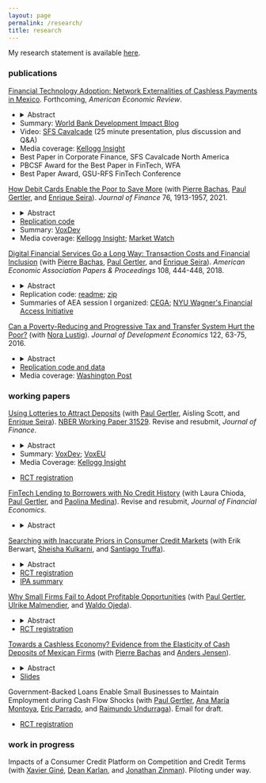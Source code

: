 ```yaml
---
layout: page
permalink: /research/
title: research
---
```


My research statement is available [here](/assets/pdf/Higgins_Professional_Statement.pdf).

### publications

[Financial Technology Adoption: Network Externalities of Cashless Payments in Mexico](/assets/pdf/higgins_FinancialTechnologyAdoption.pdf). 
Forthcoming, _American Economic Review_.
- <details><summary>Abstract</summary><p>Do coordination failures constrain financial technology adoption? Exploiting the Mexican government's rollout of one million debit cards to poor households from 2009--2012, I examine responses on both sides of the market, and find important spillovers and distributional impacts. On the supply side, small retail firms adopted point-of-sale terminals to accept card payments. On the demand side, this led to a 21% increase in other consumers' card adoption. The supply-side technology adoption response had positive effects on both richer consumers and small retail firms: richer consumers shifted 13% of their supermarket consumption to small retailers, whose sales and profits increased.</p></details>
- Summary: [World Bank Development Impact Blog](https://blogs.worldbank.org/impactevaluations/fintech-adoption-and-its-spillovers-guest-post-sean-higgins)
- Video: [SFS Cavalcade](https://iu.mediaspace.kaltura.com/media/1_qmermprc) (25 minute presentation, plus discussion and Q&A)
- Media coverage: [Kellogg Insight](https://insight.kellogg.northwestern.edu/article/debit-cards-helping-low-income-households-save)
- Best Paper in Corporate Finance, SFS Cavalcade North America 
- PBCSF Award for the Best Paper in FinTech, WFA 
- Best Paper Award, GSU-RFS FinTech Conference 

[How Debit Cards Enable the Poor to Save More](https://onlinelibrary.wiley.com/doi/pdf/10.1111/jofi.13021) (with [Pierre Bachas](https://pierrebachas.weebly.com/), [Paul Gertler](https://www.paulgertler.com/), and [Enrique Seira](https://www.enriqueseira.com/)). 
_Journal of Finance_ 76, 1913-1957, 2021. 
- <details><summary>Abstract</summary><p>We study an at-scale natural experiment in which debit cards were given to cash transfer recipients who already had a bank account. Using administrative account data and household surveys, we find that beneficiaries accumulated a savings stock equal to 2% of annual income after two years with the card. The increase in formal savings represents an increase in overall savings, financed by a reduction in current consumption. There are two mechanisms. First, debit cards reduce transaction costs of accessing money. Second, they reduce monitoring costs, which led beneficiaries to check their account balances frequently and build trust in the bank.</p></details>
- [Replication code](https://github.com/skhiggins/BachasGertlerHigginsSeira_JF_replication)
- Summary: [VoxDev](https://voxdev.org/topic/finance/digital-financial-services-go-long-way-evidence-mexico)
- Media coverage: [Kellogg Insight](https://insight.kellogg.northwestern.edu/article/debit-cards-helping-low-income-households-save?utm_content=bufferc5946&utm_medium=social&utm_source=twitter.com&utm_campaign=buffer); 
[Market Watch](https://www.marketwatch.com/story/the-unlikely-tool-that-helps-the-poor-save-2017-03-21)

[Digital Financial Services Go a Long Way: Transaction Costs and Financial Inclusion](/assets/pdf/BachasGertlerHigginsSeira_DigitalFinancialServices.pdf) (with [Pierre Bachas](https://pierrebachas.weebly.com/), [Paul Gertler](https://www.paulgertler.com/), and [Enrique Seira](https://www.enriqueseira.com/)). _American Economic Association Papers & Proceedings_ 108, 444-448, 2018.
- <details><summary>Abstract</summary><p>Debit cards reduce the travel distance to access bank accounts and can increase financial inclusion. We show that in Mexico, cash transfer beneficiaries who already received their transfers in bank accounts and subsequently received debit cards reduce their median distance to access the account from 4.8 to 1.3 kilometers. They also report being less likely to forgo important activities (childcare, work) to withdraw their transfers. Using account level data, we find a strong correlation between the reduction in travel distance and financial activity: beneficiaries facing the largest reductions in distance increase both their number of withdrawals and their savings balances.</p></details>
- Replication code: [readme](/assets/html/DigitalFinancialServices_README.html); [zip](https://www.aeaweb.org/doi/10.1257/pandp.20181013.data)
- Summaries of AEA session I organized: [CEGA](
https://medium.com/center-for-effective-global-action/commitment-is-hard-59e6a69481c);
[NYU Wagner's Financial Access Initiative](
https://www.financialaccess.org/faiv/2018/1/26/cega-special-edition-a-bit-more-from-aea
)
	
[Can a Poverty-Reducing and Progressive Tax and Transfer System Hurt the Poor?](/assets/pdf/HigginsLustig_JDE.pdf)
(with [Nora Lustig](https://www.noralustig.org/)). 
_Journal of Development Economics_ 122, 63-75, 2016.	
- <details><summary>Abstract</summary><p>To analyze anti-poverty policies in tandem with the taxes used to pay for them, comparisons of poverty before and after taxes and transfers are often used. We show that these comparisons, as well as measures of horizontal equity and progressivity, can fail to capture an important aspect: that a substantial proportion of the poor are made poorer (or non-poor made poor) by the tax and transfer system. We illustrate with data from seventeen developing countries: in fifteen, the fiscal system is poverty-reducing and progressive, but in ten of these at least one-quarter of the poor pay more in taxes than they receive in transfers. We call this fiscal impoverishment, and axiomatically derive a measure of its extent. An analogous measure of fiscal gains of the poor is also derived, and we show that changes in the poverty gap can be decomposed into our axiomatic measures of fiscal impoverishment and gains.</p></details> 
- [Replication code and data](https://dataverse.harvard.edu/dataset.xhtml?persistentId=doi:10.7910/DVN/2EIXNO)
- Media coverage: [Washington Post](https://www.washingtonpost.com/blogs/wonkblog/wp/2013/09/19/the-worlds-leading-development-economists-cant-agree-on-how-to-tackle-inequality/)

<!---
[Comparing the Incidence of Taxes and Social Spending in Brazil and the United States](https://onlinelibrary.wiley.com/doi/10.1111/roiw.12201/abstract) 
(with [Nora Lustig](https://www.noralustig.org/), 
[Whitney Ruble](https://sites.google.com/site/whitneyrublebross/home), and 
[Timothy M. Smeeding](https://www.lafollette.wisc.edu/faculty-staff/faculty/timothy-smeeding)). 
_Review of Income and Wealth_ 62, S22-46, 2016.

[The Effects of Brazil's Taxation and Social Spending on the Distribution of Household Income](https://pfr.sagepub.com/content/42/3/346) 
(with [Claudiney Pereira](https://apps.wpcarey.asu.edu/directory/people/profile.cfm?person=2254613)). 
_Public Finance Review_ 42, 346-67, 2014.
- Media coverage: 
	[Bloomberg Businessweek](https://www.bloomberg.com/news/articles/2014-12-15/why-raising-taxes-on-the-rich-wont-fix-global-inequality); 
	[Folha de São Paulo](https://www1.folha.uol.com.br/fsp/opiniao/155081-injustica-tributaria.shtml); 
	[Le Monde](https://www.lemonde.fr/economie/article/2013/04/02/comment-la-fiscalite-et-les-depenses-sociales-reduisent-les-inegalites_3151930_3234.html)
--->

### working papers

[Using Lotteries to Attract Deposits](/assets/pdf/SavingsLotteries.pdf) (with [Paul Gertler](https://www.paulgertler.com/), Aisling Scott, and [Enrique Seira](https://www.enriqueseira.com/)). [NBER Working Paper 31529](https://www.nber.org/papers/w31529). Revise and resubmit, _Journal of Finance_.
- <details><summary>Abstract</summary><p>Despite the importance of deposit financing for lending, banks in developing countries struggle to attract deposits. In a randomized experiment across 110 bank branches throughout Mexico, a lottery incentive based on net monthly deposits caused a 36% increase in the number of accounts opened and a 21% increase in the number of deposits during the lottery months. Nearly all new accounts (96%) were opened by households previously unbanked at any bank. The temporary two-month incentive had a persistent 2-3 year impact on the flow of deposits and stock of savings, and increased the present value of branch profits by 6%.</p></details>
- Summary: [VoxDev](https://voxdev.org/topic/finance/using-lotteries-attract-deposits-evidence-mexican-banks); [VoxEU](https://cepr.org/voxeu/columns/using-lotteries-attract-deposits-evidence-mexican-banks) <!--- [J-PAL](https://www.povertyactionlab.org/evaluation/impact-lottery-ticket-incentives-saving-mexico) --->
- Media Coverage: [Kellogg Insight](https://insight.kellogg.northwestern.edu/article/when-your-savings-account-is-also-a-lottery-ticket)
<!--- - Video: [IPA](https://www.youtube.com/watch?v=RiwTjomOdVA&feature=youtu.be&t=1952) (25 minute presentation, plus discussion and Q&A)
--->
- [RCT registration](https://www.socialscienceregistry.org/trials/11852)

[FinTech Lending to Borrowers with No Credit History](/assets/pdf/ChiodaGertlerHigginsMedina_FinTechLendingToBorrowersWithNoCreditHistory.pdf) 
(with Laura Chioda, 
[Paul Gertler](https://www.paulgertler.com/),
and 
[Paolina Medina](https://sites.google.com/site/paolinamedinapalma/)).
Revise and resubmit, _Journal of Financial Economics_.
- <details><summary>Abstract</summary><p>Despite the promise of FinTech lending to expand access to credit to populations without a formal credit history, FinTech lenders primarily lend to applicants with a formal credit history and rely on conventional credit bureau scores as an input to their algorithms. Using data from a large FinTech lender in Mexico, we show that alternative data from digital transactions through a delivery app are effective at predicting creditworthiness for borrowers with no credit history. We also show that segmenting our machine learning model by gender can improve credit allocation fairness without a substantive effect on the model's predictive performance.</p></details>

[Searching with Inaccurate Priors in Consumer Credit Markets](/assets/pdf/PriceComparisonTools.pdf  ) (with 
Erik Berwart, 
[Sheisha Kulkarni](https://www.sheishakulkarni.com/),
and [Santiago Truffa](https://santiagotruffa.cl/)). 
- <details><summary>Abstract</summary><p>How do inaccurate priors about the distribution of interest rates affect search and outcomes in consumer credit markets? Consumer credit markets feature large amounts of within-borrower price dispersion in interest rates; if consumers are unaware of the extent of this price dispersion, they may shop less and take out loans at higher interest rates than they would otherwise. We conducted a randomized controlled trial with 112,063 loan seekers in Chile where we we showed treated participants a price comparison tool that we built using administrative data from Chile's financial regulator. The tool shows loan seekers a conditional distribution of interest rates based on similar loans obtained recently by similar borrowers, using data on the universe of consumer loans merged with borrower characteristics. We also cross-randomized whether we asked participants their priors about the distribution of interest rates. We find that consumers thought interest rates were lower than they actually were, and the price comparison tool caused them to increase their expectations about the interest rate they would obtain by 56%. Consumers also underestimated price dispersion, and our price comparison tool caused them to increase their estimates of dispersion by 69%. The price comparison tool did not cause people to search or apply at more institutions, but it did cause them to receive 13% more offers and 11% lower interest rates, and to be 28% more likely to negotiate with their lender and 5% more likely to take out a loan. In contrast, merely asking participants their expectations about interest rates led them to search at 4% more institutions and obtain 9% lower interest rates.</p></details>
- [RCT registration](https://www.socialscienceregistry.org/trials/8553)
- [IPA summary](https://poverty-action.org/can-interest-rate-comparison-tool-aid-loan-seekers-chile)


[Why Small Firms Fail to Adopt Profitable Opportunities](/assets/pdf/SmallFirmsProfitableOpportunities.pdf)
(with [Paul Gertler](https://www.paulgertler.com/), [Ulrike Malmendier](https://eml.berkeley.edu/~ulrike/), and [Waldo Ojeda](https://waldotekampa.me/)). 
- <details><summary>Abstract</summary><p>Why do small firms often fail to adopt new profitable opportunities? We explore a setting in which standard economic frictions are removed but many firms still do not adopt a profitable opportunity, and study three other frictions: limited memory, present bias, and a lack of trust in other firms. In partnership with a financial technology (FinTech) payments company in Mexico, we randomly offer 33,978 firms that are already users of the payment technology the opportunity to be charged a lower merchant fee for each payment they receive from customers. The median value of the fee reduction is 3% of total firm profits. We randomly vary the size of the fee reduction, a deadline, a reminder, and advance notice of the reminder. A deadline does not affect take-up for the larger firms in our sample, which implies limited or no present bias for these firms, while a deadline does increase take-up by 8% for smaller firms. Reminders increase take-up by 15%, and announced reminders by an additional 7%. Survey data help identify trust as the likely underlying mechanism behind the larger effect of the announced reminder: receiving an announced reminder increases firms' perceptions of the offer's value, and its treatment effect on take-up is stronger among firms that generally distrust advertised offers.</p></details>
- [RCT registration](https://www.socialscienceregistry.org/trials/6540)

[Towards a Cashless Economy? Evidence from the Elasticity of Cash Deposits of Mexican Firms](https://www.dropbox.com/s/mywbxewzwrzdntq/Tax_on_Cash_deposits_Draft.pdf?raw=1) (with [Pierre Bachas](https://pierrebachas.weebly.com/) and [Anders Jensen](https://www.andersditlevjensen.com/)). 
- <details><summary>Abstract</summary><p>The transition from cash to traceable transaction technologies promises to reduce tax evasion and illegal flows. Should governments actively encourage this transition by making cash more costly to use? We study a policy in Mexico which sought to limit cash usage by taxing the flow of new cash deposited into bank accounts. Using the tax exemption threshold and firm level bank account data, we create variation in exposure to the tax based on firms' pre-tax intensity of cash reliance. We find that the flow of cash deposits is highly elastic to the tax rate: a 1% tax leads to a 60% reduction in cash deposits. This drop in cash deposits arises principally from a reduction in total bank deposits rather than substitution towards other transaction technologies. Thus policies which impact the cost of cash through banks have large efficiency costs and appear ineffective at accelerating the adoption of digital payments.</p></details>
- [Slides](https://www.dropbox.com/s/7e4o72j492fhjv9/Tax_on_Cash_deposits_Slides.pdf?raw=1)

Government-Backed Loans Enable Small Businesses to Maintain Employment during Cash Flow Shocks (with [Paul Gertler](https://www.paulgertler.com/), [Ana María Montoya](https://www.dii.uchile.cl/quien/ana-maria-montoya/), [Eric Parrado](https://www.iadb.org/en/who-we-are/how-we-are-organized/eric-parrado-herrera), and [Raimundo Undurraga](https://sites.google.com/site/raimundoundurragar/research)). Email for draft.
- [RCT registration](https://www.socialscienceregistry.org/trials/7534)


### work in progress
<!---
- Take our [prediction survey](https://socialscienceprediction.org/predict/r/d94510b5b1e7415b82c1bbc5b208efb9/)
--->

<!---
[Digital Sales and Inventory Data to Assess Creditworthiness](http://cega.berkeley.edu/evidence/incentivizing-small-merchants-in-emerging-markets-to-adopt-digital-payment-technologies/) 
(with [Paul Gertler](https://www.paulgertler.com/), [Ulrike Malmendier](https://eml.berkeley.edu/~ulrike/), and [Waldo Ojeda](https://waldotekampa.me/)). 
Randomized control trial under way.
--->

Impacts of a Consumer Credit Platform on Competition and Credit Terms (with [Xavier Giné](https://sites.google.com/site/decrgxaviergine/home), [Dean Karlan](http://deankarlan.com/), and [Jonathan Zinman](https://economics.dartmouth.edu/people/jonathan-zinman)). Piloting under way.

<!---
initial blog:
https://www.thinkforwardinitiative.com/stories/the-impact-of-price-comparison-tools-in-consumer-credit-markets-on-financial-decision-making
--->

<!---
[Gender-Differentiated Digital Credit Algorithms Using Machine Learning](https://medium.com/center-for-effective-global-action/gender-differentiated-credit-scores-bridging-the-gender-gap-in-access-to-credit-87e040318cdb)
(with [Joshua Blumenstock](http://www.jblumenstock.com/), [Laura Chioda](http://www.worldbank.org/en/about/people/l/laura-chioda), and [Paul Gertler](https://www.paulgertler.com/)).
- Media coverage: 
[MIT Technology Review](https://www.technologyreview.com/s/614721/theres-an-easy-way-to-make-lending-fairer-for-women-trouble-is-its-illegal/); 
[Financial Alliance for Women](https://financialallianceforwomen.org/news-events/gender-differentiated-credit-scoring-a-potential-game-changer-for-women/);
[Center for Effective Global Action](https://medium.com/center-for-effective-global-action/algorithms-and-impact-early-cega-evidence-on-digital-credit-featured-at-the-assa-ef2d13c89d4d)
--->

